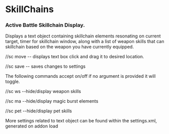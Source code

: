 # SkillChains
### Active Battle Skillchain Display.

Displays a text object containing skillchain elements resonating on current target, timer for skillchain window,
along with a list of weapon skills that can skillchain based on the weapon you have currently equipped. 

//sc move    -- displays text box click and drag it to desired location.

//sc save    -- saves changes to settings


The following commands accept on/off if no argument is provided it will toggle.

//sc ws      --hide/display weapon skills 

//sc ma      --hide/display magic burst elements

//sc pet     --hide/display pet skills


More settings related to text object can be found within the settings.xml, generated on addon load
